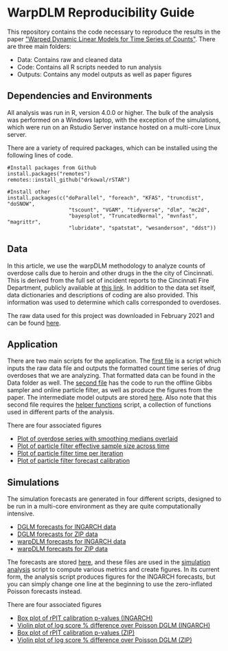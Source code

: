 # WarpDLM Reproducibility Guide

This repository contains the code necessary to reproduce the results in the paper ["Warped Dynamic Linear Models for Time Series of Counts"](https://arxiv.org/abs/2110.14790).  There are three main folders:

* Data: Contains raw and cleaned data 
* Code: Contains all R scripts needed to run analysis
* Outputs: Contains any model outputs as well as paper figures

## Dependencies and Environments

All analysis was run in R, version 4.0.0 or higher. The bulk of the analysis was performed on a Windows laptop, with the exception of the simulations, which were run on an Rstudio Server instance hosted on a multi-core Linux server.

There are a variety of required packages, which can be installed using the following lines of code.

    #Install packages from Github
    install.packages("remotes")
    remotes::install_github("drkowal/rSTAR")
    
    #Install other 
    install.packages(c("doParallel", "foreach", "KFAS", "truncdist", "doSNOW", 
                        "tscount", "VGAM", "tidyverse", "dlm", "mc2d",
                        "bayesplot", "TruncatedNormal", "mvnfast", "magrittr",
                        "lubridate", "spatstat", "wesanderson", "ddst"))

## Data

In this article, we use the warpDLM methodology to analyze counts of overdose calls due to heroin and other drugs in the the city of Cincinnati.  This is derived from the full set of incident reports to the Cincinnati Fire Department, publicly available at [this link](https://data.cincinnati-oh.gov/Safety/Cincinnati-Fire-Incidents-CAD-including-EMS-ALS-BL/vnsz-a3wp).  In addition to the data set itself, data dictionaries and descriptions of coding are also provided.  This information was used to determine which calls corresponded to overdoses.

The raw data used for this project was downloaded in February 2021 and can be found [here](Data/Cincinnati_Fire_Incidents.zip).

## Application

There are two main scripts for the application. The [first file](Code/application_data_cleaning.R) is a script which inputs the raw data file and outputs the formatted count time series of drug overdoses that we are analyzing. That formatted data can be found in the Data folder as well.  The [second file](Code/application_analysis.R) has the code to run the offline Gibbs sampler and online particle filter, as well as produce the figures from the paper. The intermediate model outputs are stored [here](Outputs/ModelResults/application). Also note that this second file requires the [helper functions](Code/helper_functions.R) script, a collection of functions used in different parts of the analysis.

There are four associated figures
* [Plot of overdose series with smoothing medians overlaid](Outputs/Figures/ODCountsTS.png)
* [Plot of particle filter effective sample size across time](Outputs/Figures/PF_ESS.png)
* [Plot of particle filter time per iteration](Outputs/Figures/PF_TPL.png)
* [Plot of particle filter forecast calibration](Outputs/Figures/calibration.png)

## Simulations

The simulation forecasts are generated in four different scripts, designed to be run in a multi-core environment as they are quite computationally intensive.
* [DGLM forecasts for INGARCH data](Code/INGARCH_forecasts_dglm.R)
* [DGLM forecasts for ZIP data](Code/ZIP_forecasts_dglm.R)
* [warpDLM forecasts for INGARCH data](Code/INGARCH_forecasts_warpDLM.R)
* [warpDLM forecasts for ZIP data](Code/ZIP_forecasts_warpDLM.R)

The forecasts are stored [here](Outputs/ModelResults/simulations), and these files are used in the [simulation analysis](Code/sim_fc_analysis.R) script to compute various metrics and create figures.  In its current form, the analysis script produces figures for the INGARCH forecasts, but you can simply change one line at the beginning to use the zero-inflated Poisson forecasts instead.  

There are four associated figures
* [Box plot of rPIT calibration p-values (INGARCH)](Outputs/Figures/cal_pval_ing.png)
* [Violin plot of log score % difference over Poisson DGLM (INGARCH)](Outputs/Figures/logscore_ing.png)
* [Box plot of rPIT calibration p-values (ZIP)](Outputs/Figures/cal_pval_zip.png)
* [Violin plot of log score % difference over Poisson DGLM (ZIP)](Outputs/Figures/logscore_zip.png)
